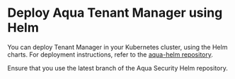 # Deploy Aqua Tenant Manager using Helm

You can deploy Tenant Manager in your Kubernetes cluster, using the Helm charts. For deployment instructions, refer to the [aqua-helm repository](https://github.com/aquasecurity/aqua-helm/tree/2022.4/tenant-manager#aqua-security-tenant-manager-helm-chart). 

Ensure that you use the latest branch of the Aqua Security Helm repository.